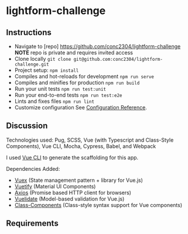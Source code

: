 # lightform-challenge

## Instructions

- Navigate to [repo] https://github.com/conc2304/lightform-challenge **NOTE** repo is private and requires invited access
- Clone locally `git clone git@github.com:conc2304/lightform-challenge.git`
- Project setup: `npm install`
- Compiles and hot-reloads for development `npm run serve`
- Compiles and minifies for production `npm run build`
- Run your unit tests `npm run test:unit`
- Run your end-to-end tests `npm run test:e2e`
- Lints and fixes files `npm run lint`
- Customize configuration See [Configuration Reference](https://cli.vuejs.org/config/).

## Discussion

Technologies used: Pug, SCSS, Vue (with Typescript and Class-Style Components), Vue CLI, Mocha, Cypress, Babel, and Webpack

I used [Vue CLI](https://cli.vuejs.org/) to generate the scaffolding for this app.

Dependencies Added:
- [Vuex](https://vuex.vuejs.org/guide/) (State management pattern + library for Vue.js)
- [Vuetify](https://vuetifyjs.com/en/) (Material UI Components)
- [Axios](https://www.npmjs.com/package/axios) (Promise based HTTP client for browsers)
- [Vuelidate](https://vuelidate.js.org/#getting-started) (Model-based validation for Vue.js)
- [Class-Components](https://class-component.vuejs.org/) (Class-style syntax support for Vue components)

## Requirements
